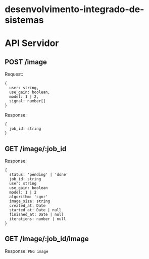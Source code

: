 # desenvolvimento-integrado-de-sistemas

# API Servidor

## POST /image

Request:

```
{
  user: string,
  use_gain: boolean,
  model: 1 | 2,
  signal: number[]
}
```

Response:

```
{
  job_id: string
}
```

## GET /image/:job_id

Response:

```
{
  status: 'pending' | 'done'
  job_id: string
  user: string
  use_gain: boolean
  model: 1 | 2
  algorithm: 'cgnr'
  image_size: string
  created_at: Date
  started_at: Date | null
  finished_at: Date | null
  iterations: number | null
}
```

## GET /image/:job_id/image

Response: `PNG image`
